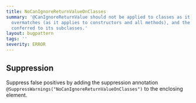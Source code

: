 ```yaml
---
title: NoCanIgnoreReturnValueOnClasses
summary: '@CanIgnoreReturnValue should not be applied to classes as it almost always
  overmatches (as it applies to constructors and all methods), and the CIRVness isn''t
  conferred to its subclasses.'
layout: bugpattern
tags: ''
severity: ERROR
---
```


<!--
*** AUTO-GENERATED, DO NOT MODIFY ***
To make changes, edit the @BugPattern annotation or the explanation in docs/bugpattern.
-->



## Suppression
Suppress false positives by adding the suppression annotation `@SuppressWarnings("NoCanIgnoreReturnValueOnClasses")` to the enclosing element.
